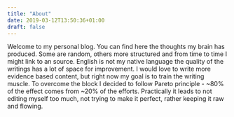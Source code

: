 ```yaml
---
title: "About"
date: 2019-03-12T13:50:36+01:00
draft: false
---
```


Welcome to my personal blog. You can find here the thoughts my brain has produced. Some are random, others more structured and from time to time I might link to an source. English is not my native language the quality of the writings has a lot of space for improvement. I would love to write more evidence based content, but right now my goal is to train the writing muscle. To overcome the block I decided to follow Pareto principle - ~80% of the effect comes from ~20% of the efforts. Practically it leads to not editing myself too much, not trying to make it perfect, rather keeping it raw and flowing. 

